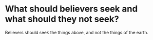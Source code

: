 # What should believers seek and what should they not seek?

Believers should seek the things above, and not the things of the earth.
